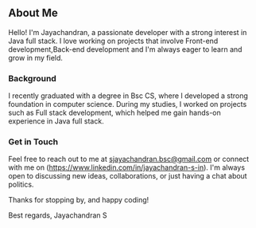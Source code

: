 ## About Me

Hello! I'm Jayachandran, a passionate developer with a strong interest in Java full stack. I love working on projects that involve Front-end development,Back-end development and I'm always eager to learn and grow in my field.

### Background
I recently graduated with a degree in Bsc CS, where I developed a strong foundation in computer science. During my studies, I worked on projects such as Full stack development, which helped me gain hands-on experience in Java full stack.

### Get in Touch
Feel free to reach out to me at sjayachandran.bsc@gmail.com or connect with me on (https://www.linkedin.com/in/jayachandran-s-in). I'm always open to discussing new ideas, collaborations, or just having a chat about politics.

Thanks for stopping by, and happy coding!

Best regards,
Jayachandran S
